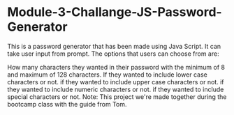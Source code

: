 # Module-3-Challange-JS-Password-Generator

This is a password generator that has been made using Java Script. It can take user input from prompt. The options that users can choose from are:

How many characters they wanted in their password with the minimum of 8 and maximum of 128 characters.
If they wanted to include lower case characters or not.
if they wanted to include upper case characters or not.
if they wanted to include numeric characters or not.
if they wanted to include special characters or not.
Note: This project we're made together during the bootcamp class with the guide from Tom.
